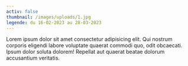 ```yaml
---
activ: false
thumbnail: /images/uploads/1.jpg
legende: du 16-02-2023 au 28-03-2023
---
```

Lorem ipsum dolor sit amet consectetur adipisicing elit. Qui nostrum corporis eligendi labore voluptate quaerat commodi quo, odit obcaecati. Ipsum dolor soluta dolorem! Repellat aut quaerat beatae dolorum accusantium veritatis.
